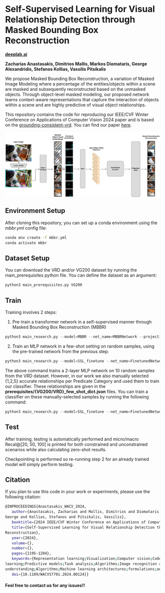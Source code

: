 # Self-Supervised Learning for Visual Relationship Detection through Masked Bounding Box Reconstruction

**[deeplab.ai](https://deeplab.ai/)**

**Zacharias Anastasakis, Dimitrios Mallis, Markos Diomataris, George Alexandridis, Stefanos Kollias, Vassilis Pitsikalis**

We propose Masked Bounding Box Reconstruction, a variation of Masked Image Modeling where a percentage 
of the entities/objects within a scene are masked and subsequently reconstructed based on the unmasked objects. 
Through object-level masked modeling, our proposed network learns context-aware representations 
that capture the interaction of objects within a scene and are highly predictive of visual object relationships.

This repository contains the code for reproducing our IEEE/CVF Winter Conference on Applications of Computer Vision 2024 paper and is based on the [grounding-consistent-vrd](https://github.com/deeplab-ai/grounding-consistent-vrd). You can find our paper [here](https://openaccess.thecvf.com/content/WACV2024/papers/Anastasakis_Self-Supervised_Learning_for_Visual_Relationship_Detection_Through_Masked_Bounding_Box_WACV_2024_paper.pdf).

![](https://github.com/deeplab-ai/SelfSupervisedVRD/blob/main/images/pre-training.jpg?raw=true)

## Environment Setup
After cloning this repository, you can set up a conda environment using the *mbbr.yml* config file:
```bash
conda env create -f mbbr.yml
conda activate mbbr
```

## Dataset Setup
You can download the VRD and/or VG200 dataset by running the main_prerequisites python file. You can define 
the dataset as an argument:
```python
python3 main_prerequisites.py VG200
```

## Train
Training involves 2 steps:
1. Pre-train a transformer network in a self-supervised manner through Masked Bounding Box Reconstruction (MBBR)
```python
python3 main_research.py --model=MBBR --net_name=MBBRNetwork --projection_head --dataset=VG200 --pretrain_arch=encoder
```

2. Train an MLP network in a few-shot setting on random samples, using the pre-trained network from the previous step:
```python
python3 main_research.py --model=SSL_finetune --net_name=FinetunedNetwork --dataset=VG200 --pretrain_arch=encoder --random_few_shot=10 --random_seed=4 --pretrained_model=MBBRNetwork --projection_head --normal --pretrain_task=reconstruction
```
The above command trains a 2-layer MLP network on 10 random samples from the VRD dataset. However, in our work we also manually selected {1,2,5} accurate relationships per Predicate Category and used them to train our classifier.
These relationships are given in the **prerequisites/{VG200/VRD}_few_shot_dict.json** files. You can train a classifier on these
manually-selected samples by running the following command:

```python
python3 main_research.py --model=SSL_finetune --net_name=FinetunedNetwork --dataset=VG200 --pretrain_arch=encoder --few_shot=5 --pretrained_model=MBBRNetwork --projection_head --normal --pretrain_task=reconstruction
```

## Test
After training, testing is automatically performed and micro/macro Recal@[20, 50, 100] is printed for both constrained and unconstrained scenarios while also calculating zero-shot results.

Checkpointing is performed so re-running step 2 for an already trained model will simply perform testing.

## Citation
If you plan to use this code in your work or experiments, please use the following citation:
```bash
@INPROCEEDINGS{Anastasakis_WACV_2024,
   author={Anastasakis, Zacharias and Mallis, Dimitrios and Diomataris, Markos and Alexandridis,
George and Kollias, Stefanos and Pitsikalis, Vassilis},
   booktitle={2024 IEEE/CVF Winter Conference on Applications of Computer Vision (WACV)},
   title={Self-Supervised Learning for Visual Relationship Detection through Masked Bounding Box
Reconstruction},
   year={2024},
   volume={},
   number={},
   pages={1195-1204},
   keywords={Representation learning;Visualization;Computer vision;Codes;Self-supervised
learning;Predictive models;Task analysis;Algorithms;Image recognition and
understanding;Algorithms;Machine learning architectures;formulations;and algorithms},
   doi={10.1109/WACV57701.2024.00124}}
```

#### Feel free to contact us for any issues!!
